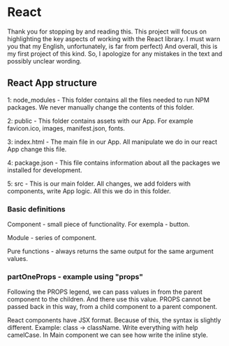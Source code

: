 # React

Thank you for stopping by and reading this. This project will focus on highlighting the key aspects of working with the React library. I must warn you that my English, unfortunately, is far from perfect) And overall, this is my first project of this kind. So, I apologize for any mistakes in the text and possibly unclear wording.

## React App structure

1: node_modules - This folder contains all the files needed to run NPM packages. We never manually change the contents of this folder.

2: public - This folder contains assets with our App. For example favicon.ico, images, manifest.json, fonts.

3: index.html - The main file in our App. All manipulate we do in our react App change this file.

4: package.json - This file contains information about all the packages we installed for development.

5: src - This is our main folder. All changes, we add folders with components, write App logic. All this we do in this folder.

### Basic definitions

Component - small piece of functionality. For exempla - button.

Module - series of component.

Pure functions - always returns the same output for the same argument values.

### partOneProps - example using "props"

Following the PROPS legend, we can pass values ​​in from the parent component to the children. And there use this value. PROPS cannot be passed back in this way, from a child component to a parent component.

React components have JSX format. Because of this, the syntax is slightly different. Example: class -> className. Write everything with help camelCase.
In Main component we can see how write the inline style.
